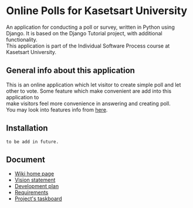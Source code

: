 # Online Polls for Kasetsart University  

An application for conducting a poll or survey, written in Python using Django. It is based on the Django Tutorial project, with additional functionality.  
This application is part of the Individual Software Process course at Kasetsart University.  

## General info about this application  

This is an online application which let visitor to create simple poll and let other to vote. Some feature which make convenient are add into this application to  
make visitors feel more convenience in answering and creating poll.  
You may look into features info from [here](https://github.com/chinapat317/ku-polls/wiki/Development-Plan).  
    
## Installation
  ```
  to be add in future.  
  ```
## Document
* [Wiki home page](../../wiki/Home)
* [Vision statement](../../wiki/Vision+statement)
* [Development plan](../../wiki/Development+Plan)
* [Requirements](../../wiki/Requirements)
* [Project's taskboard](https://github.com/user/chinapat317/projects/2/views/2)

